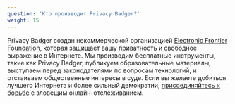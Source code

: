 ```yaml
---
question: 'Кто производит Privacy Badger?'
weight: 15
---
```


Privacy Badger создан некоммерческой организацией [Electronic Frontier Foundation](https://www.eff.org), которая защищает вашу приватность и свободное выражение в Интернете. Мы производим бесплатные инструменты, такие как Privacy Badger, публикуем образовательные материалы, выступаем перед законодателями по вопросам технологий, и отстаиваем общественные интересы в суде. Если вы желаете добиться лучшего Интернета и более сильный демократии, [присоединяйтесь к борьбе](https://supporters.eff.org/donate/support-privacy-badger) с зловещим онлайн-отслеживанием.

